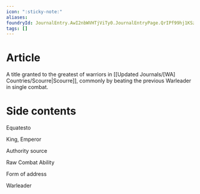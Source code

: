 ```yaml
---
icon: ":sticky-note:"
aliases: 
foundryId: JournalEntry.AwI2nbWVHTjViTy0.JournalEntryPage.QrIPf99hj1KSz57g
tags: []
---
```


# Article
A title granted to the greatest of warriors in [[Updated Journals/[WA] Countries/Scourre|Scourre]], commonly by beating the previous Warleader in single combat.


# Side contents
Equatesto

King, Emperor

Authority source

Raw Combat Ability

Form of address

Warleader